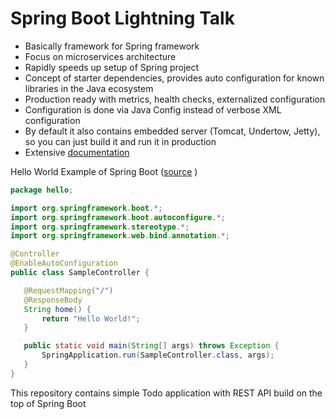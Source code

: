 # Spring Boot Lightning Talk 

 - Basically framework for Spring framework
 - Focus on microservices architecture
 - Rapidly speeds up setup of Spring project
 - Concept of starter dependencies, provides auto configuration for known libraries in the Java ecosystem 
 - Production ready with metrics, health checks, externalized configuration
 - Configuration is done via Java Config instead of verbose XML configuration
 - By default it also contains embedded server (Tomcat, Undertow, Jetty), 
 so you can just  build it and run it in production
 - Extensive [documentation](http://docs.spring.io/spring-boot/docs/current/reference/htmlsingle/)
 

 Hello World Example of Spring Boot ([source](http://projects.spring.io/spring-boot/)
)
 ```Java
 package hello;

import org.springframework.boot.*;
import org.springframework.boot.autoconfigure.*;
import org.springframework.stereotype.*;
import org.springframework.web.bind.annotation.*;

@Controller
@EnableAutoConfiguration
public class SampleController {

    @RequestMapping("/")
    @ResponseBody
    String home() {
        return "Hello World!";
    }

    public static void main(String[] args) throws Exception {
        SpringApplication.run(SampleController.class, args);
    }
}
``` 
This repository contains simple Todo application with REST API build on the top of Spring Boot

 